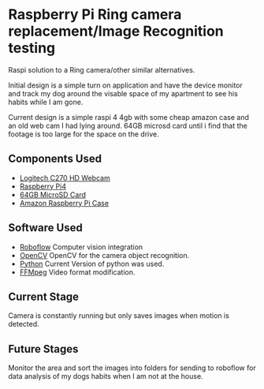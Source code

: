 # Raspberry Pi Ring camera replacement/Image Recognition testing

Raspi solution to a Ring camera/other similar alternatives. 

Initial design is a simple turn on application and have the device monitor and track my dog around the visable space of my apartment to see his habits while I am gone.

Current design is a simple raspi 4 4gb with some cheap amazon case and an old web cam I had lying around. 64GB microsd card until i find that the footage is too large for the space on the drive.


## Components Used

- [Logitech C270 HD Webcam](https://www.logitech.com/en-us/shop/p/c270-hd-webcam)
- [Raspberry Pi4](https://www.raspberrypi.com/products/raspberry-pi-4-model-b/)
- [64GB MicroSD Card](https://shop.sandisk.com/products/memory-cards/microsd-cards/sandisk-ultra-uhs-i-chromebook-microsd?sku=SDSQUAB-064G-GN6FA)
- [Amazon Raspberry Pi Case](https://www.amazon.com/Miuzei-Raspberry-Aluminum-Included-Black/dp/B07VX3HQGJ/ref=asc_df_B07VX3HQGJ?mcid=7c085a30b3d638e18d1562d910897a8c&hvocijid=10209688484617898042-B07VX3HQGJ-&hvexpln=73&tag=hyprod-20&linkCode=df0&hvadid=721245378154&hvpos=&hvnetw=g&hvrand=10209688484617898042&hvpone=&hvptwo=&hvqmt=&hvdev=c&hvdvcmdl=&hvlocint=&hvlocphy=9192495&hvtargid=pla-2281435177378&psc=1)

## Software Used
- [Roboflow](https://roboflow.com/) Computer vision integration
- [OpenCV](https://docs.opencv.org/4.x/index.html) OpenCV for the camera object recognition.
- [Python](https://www.python.org) Current Version of python was used.
- [FFMpeg](https://ffmpeg.org/) Video format modification.

## Current Stage
 
 Camera is constantly running but only saves images when motion is detected.

## Future Stages

Monitor the area and sort the images into folders for sending to roboflow for data analysis of my dogs habits when I am not at the house.